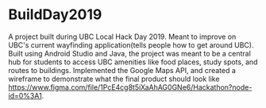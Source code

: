 # BuildDay2019

A project built during UBC Local Hack Day 2019. Meant to improve on UBC's current wayfinding application(tells people how to get around UBC). Built using Android Studio and Java, the project was meant to be a central hub for students to access UBC amenities like food places, study spots, and routes to buildings. Implemented the Google Maps API, and created a wireframe to demonstrate what the final product should look like https://www.figma.com/file/1PcE4cg8t5iXaAhAG0GNe6/Hackathon?node-id=0%3A1.
